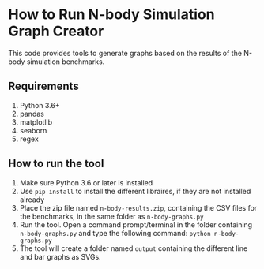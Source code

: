 ﻿# How to Run N-body Simulation Graph Creator

This code provides tools to generate graphs based on the results of the N-body simulation benchmarks.

## Requirements

1. Python 3.6+
1. pandas
1. matplotlib
1. seaborn
1. regex

## How to run the tool
1. Make sure Python 3.6 or later is installed
1. Use `pip install` to install the different libraires, if they are not installed already
2. Place the zip file named `n-body-results.zip`, containing the CSV files for the benchmarks, in the same folder as `n-body-graphs.py`
1. Run the tool. Open a command prompt/terminal in the folder containing `n-body-graphs.py` and type the following command: `python n-body-graphs.py`
1. The tool will create a folder named `output` containing the different line and bar graphs as SVGs.